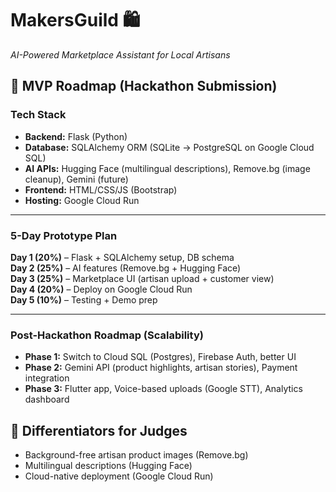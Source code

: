 # MakersGuild 🛍️  
*AI-Powered Marketplace Assistant for Local Artisans*  

## 🚀 MVP Roadmap (Hackathon Submission)  

### Tech Stack  
- **Backend:** Flask (Python)  
- **Database:** SQLAlchemy ORM (SQLite → PostgreSQL on Google Cloud SQL)  
- **AI APIs:** Hugging Face (multilingual descriptions), Remove.bg (image cleanup), Gemini (future)  
- **Frontend:** HTML/CSS/JS (Bootstrap)  
- **Hosting:** Google Cloud Run  

---
### 5-Day Prototype Plan  
**Day 1 (20%)** – Flask + SQLAlchemy setup, DB schema  
**Day 2 (25%)** – AI features (Remove.bg + Hugging Face)  
**Day 3 (25%)** – Marketplace UI (artisan upload + customer view)  
**Day 4 (20%)** – Deploy on Google Cloud Run  
**Day 5 (10%)** – Testing + Demo prep  

---
### Post-Hackathon Roadmap (Scalability)  
- **Phase 1:** Switch to Cloud SQL (Postgres), Firebase Auth, better UI  
- **Phase 2:** Gemini API (product highlights, artisan stories), Payment integration  
- **Phase 3:** Flutter app, Voice-based uploads (Google STT), Analytics dashboard  

## 🎯 Differentiators for Judges  
- Background-free artisan product images (Remove.bg)  
- Multilingual descriptions (Hugging Face)  
- Cloud-native deployment (Google Cloud Run)  
